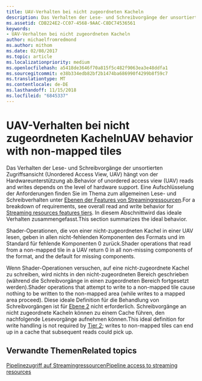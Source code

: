 ```yaml
---
title: UAV-Verhalten bei nicht zugeordneten Kacheln
description: Das Verhalten der Lese- und Schreibvorgänge der unsortierten Zugriffsansicht (Unordered Access View, UAV) hängt von der Hardwareunterstützung ab.
ms.assetid: CDB224E2-CC07-4568-9AAC-C8DC74536561
keywords:
- UAV-Verhalten bei nicht zugeordneten Kacheln
author: michaelfromredmond
ms.author: mithom
ms.date: 02/08/2017
ms.topic: article
ms.localizationpriority: medium
ms.openlocfilehash: a5418de3646f70a815f5c482f9063ea3e48ddfa1
ms.sourcegitcommit: e38b334edb82bf2b1474ba686990f4299b8f59c7
ms.translationtype: MT
ms.contentlocale: de-DE
ms.lasthandoff: 11/15/2018
ms.locfileid: "6845337"
---
```

# <a name="span-iddirect3dconceptsuavbehaviorwithnon-mappedtilesspanuav-behavior-with-non-mapped-tiles"></a><span data-ttu-id="0526b-104"><span id="direct3dconcepts.uav_behavior_with_non-mapped_tiles"></span>UAV-Verhalten bei nicht zugeordneten Kacheln</span><span class="sxs-lookup"><span data-stu-id="0526b-104"><span id="direct3dconcepts.uav_behavior_with_non-mapped_tiles"></span>UAV behavior with non-mapped tiles</span></span>


<span data-ttu-id="0526b-105">Das Verhalten der Lese- und Schreibvorgänge der unsortierten Zugriffsansicht (Unordered Access View, UAV) hängt von der Hardwareunterstützung ab.</span><span class="sxs-lookup"><span data-stu-id="0526b-105">Behavior of unordered access view (UAV) reads and writes depends on the level of hardware support.</span></span> <span data-ttu-id="0526b-106">Eine Aufschlüsselung der Anforderungen finden Sie im Thema zum allgemeinen Lese- und Schreibverhalten unter [Ebenen der Features von Streamingressourcen](streaming-resources-features-tiers.md).</span><span class="sxs-lookup"><span data-stu-id="0526b-106">For a breakdown of requirements, see overall read and write behavior for [Streaming resources features tiers](streaming-resources-features-tiers.md).</span></span> <span data-ttu-id="0526b-107">In diesem Abschnittwird das ideale Verhalten zusammengefasst.</span><span class="sxs-lookup"><span data-stu-id="0526b-107">This section summarizes the ideal behavior.</span></span>

<span data-ttu-id="0526b-108">Shader-Operationen, die von einer nicht-zugeordneten Kachel in einer UAV lesen, geben in allen nicht-fehlenden Komponenten des Formats und im Standard für fehlende Komponenten 0 zurück.</span><span class="sxs-lookup"><span data-stu-id="0526b-108">Shader operations that read from a non-mapped tile in a UAV return 0 in all non-missing components of the format, and the default for missing components.</span></span>

<span data-ttu-id="0526b-109">Wenn Shader-Operationen versuchen, auf eine nicht-zugeordnete Kachel zu schreiben, wird nichts in den nicht-zugeordneten Bereich geschrieben (während die Schreibvorgänge in einen zugeordneten Bereich fortgesetzt werden).</span><span class="sxs-lookup"><span data-stu-id="0526b-109">Shader operations that attempt to write to a non-mapped tile cause nothing to be written to the non-mapped area (while writes to a mapped area proceed).</span></span> <span data-ttu-id="0526b-110">Diese ideale Definition für die Behandlung von Schreibvorgängen ist für [Ebene 2](tier-2.md) nicht erforderlich. Schreibvorgänge an nicht zugeordnete Kacheln können zu einem Cache führen, den nachfolgende Lesevorgänge aufnehmen können.</span><span class="sxs-lookup"><span data-stu-id="0526b-110">This ideal definition for write handling is not required by [Tier 2](tier-2.md); writes to non-mapped tiles can end up in a cache that subsequent reads could pick up.</span></span>

## <a name="span-idrelated-topicsspanrelated-topics"></a><span data-ttu-id="0526b-111"><span id="related-topics"></span>Verwandte Themen</span><span class="sxs-lookup"><span data-stu-id="0526b-111"><span id="related-topics"></span>Related topics</span></span>


[<span data-ttu-id="0526b-112">Pipelinezugriff auf Streamingressourcen</span><span class="sxs-lookup"><span data-stu-id="0526b-112">Pipeline access to streaming resources</span></span>](pipeline-access-to-streaming-resources.md)

 

 




